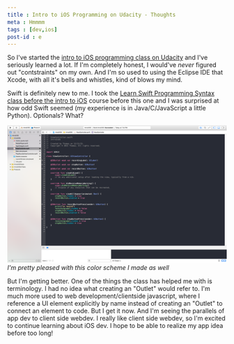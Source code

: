 ```yaml
---
title : Intro to iOS Programming on Udacity - Thoughts
meta : Hmmmm
tags : [dev,ios]
post-id : e
---
```


So I've started the [intro to iOS programming class on Udacity](https://www.udacity.com/course/intro-to-ios-app-development-with-swift--ud585) and I've seriously learned a lot. If I'm completely honest, I would've _never_ figured out "contstraints" on my own. And I'm so used to using the Eclipse IDE that Xcode, with all it's bells and whistles, kind of blows my mind. 

Swift is definitely new to me. I took the [Learn Swift Programming Syntax class before the intro to iOS](https://www.udacity.com/course/learn-swift-programming-syntax--ud902) course before this one and I was surprised at how odd Swift seemed (my experience is in Java/C/JavaScript a little Python). Optionals? What? 

![Also, I created a color scheme that I'm pretty proud of](/assets/Intro2iOS.png)
_I'm pretty pleased with this color scheme I made as well_

But I'm getting better. One of the things the class has helped me with is terminology. I had no idea what creating an "Outlet" would refer to. I'm much more used to web development/clientside javascript, where I reference a UI element explicitly by name instead of creating an "Outlet" to connect an element to code. But I get it now. And I'm seeing the parallels of app dev to client side webdev. I really like client side webdev, so I'm excited to continue learning about iOS dev. I hope to be able to realize my app idea before too long!
